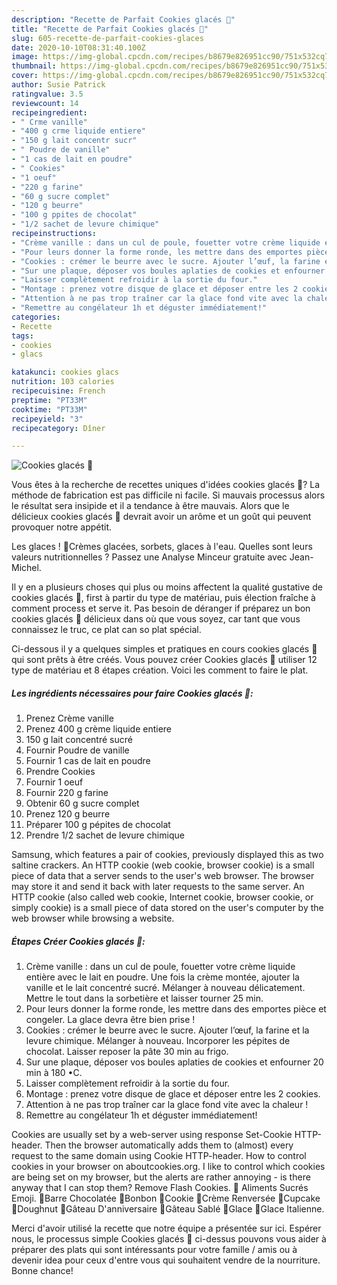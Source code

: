 ```yaml
---
description: "Recette de Parfait Cookies glacés 🍦"
title: "Recette de Parfait Cookies glacés 🍦"
slug: 605-recette-de-parfait-cookies-glaces
date: 2020-10-10T08:31:40.100Z
image: https://img-global.cpcdn.com/recipes/b8679e826951cc90/751x532cq70/cookies-glaces-🍦-photo-principale-de-la-recette.jpg
thumbnail: https://img-global.cpcdn.com/recipes/b8679e826951cc90/751x532cq70/cookies-glaces-🍦-photo-principale-de-la-recette.jpg
cover: https://img-global.cpcdn.com/recipes/b8679e826951cc90/751x532cq70/cookies-glaces-🍦-photo-principale-de-la-recette.jpg
author: Susie Patrick
ratingvalue: 3.5
reviewcount: 14
recipeingredient:
- " Crme vanille"
- "400 g crme liquide entiere"
- "150 g lait concentr sucr"
- " Poudre de vanille"
- "1 cas de lait en poudre"
- " Cookies"
- "1 oeuf"
- "220 g farine"
- "60 g sucre complet"
- "120 g beurre"
- "100 g ppites de chocolat"
- "1/2 sachet de levure chimique"
recipeinstructions:
- "Crème vanille : dans un cul de poule, fouetter votre crème liquide entière avec le lait en poudre. Une fois la crème montée, ajouter la vanille et le lait concentré sucré. Mélanger à nouveau délicatement. Mettre le tout dans la sorbetière et laisser tourner 25 min."
- "Pour leurs donner la forme ronde, les mettre dans des emportes pièce et congeler. La glace devra être bien prise !"
- "Cookies : crémer le beurre avec le sucre. Ajouter l’œuf, la farine et la levure chimique. Mélanger à nouveau. Incorporer les pépites de chocolat. Laisser reposer la pâte 30 min au frigo."
- "Sur une plaque, déposer vos boules aplaties de cookies et enfourner 20 min à 180 •C."
- "Laisser complètement refroidir à la sortie du four."
- "Montage : prenez votre disque de glace et déposer entre les 2 cookies."
- "Attention à ne pas trop traîner car la glace fond vite avec la chaleur !"
- "Remettre au congélateur 1h et déguster immédiatement!"
categories:
- Recette
tags:
- cookies
- glacs

katakunci: cookies glacs 
nutrition: 103 calories
recipecuisine: French
preptime: "PT33M"
cooktime: "PT33M"
recipeyield: "3"
recipecategory: Dîner

---
```



![Cookies glacés 🍦](https://img-global.cpcdn.com/recipes/b8679e826951cc90/751x532cq70/cookies-glaces-🍦-photo-principale-de-la-recette.jpg)

Vous êtes à la recherche de recettes uniques d'idées cookies glacés 🍦? La méthode de fabrication est pas difficile ni facile. Si mauvais processus alors le résultat sera insipide et il a tendance à être mauvais. Alors que le délicieux cookies glacés 🍦 devrait avoir un arôme et un goût qui peuvent provoquer notre appétit.

Les glaces ! 🍦Crèmes glacées, sorbets, glaces à l&#39;eau. Quelles sont leurs valeurs nutritionnelles ? Passez une Analyse Minceur gratuite avec Jean-Michel.

Il y en a plusieurs choses qui plus ou moins affectent la qualité gustative de cookies glacés 🍦, first à partir du type de matériau, puis élection fraîche à comment process et serve it. Pas besoin de déranger if préparez un bon cookies glacés 🍦 délicieux dans où que vous soyez, car tant que vous connaissez le truc, ce plat can so plat spécial.


Ci-dessous il y a quelques simples et pratiques en cours cookies glacés 🍦 qui sont prêts à être créés. Vous pouvez créer Cookies glacés 🍦 utiliser 12 type de matériau et 8 étapes création. Voici les comment to faire le plat.

<!--inarticleads1-->

##### Les ingrédients nécessaires pour faire Cookies glacés 🍦:

1. Prenez  Crème vanille
1. Prenez 400 g crème liquide entiere
1.  150 g lait concentré sucré
1. Fournir  Poudre de vanille
1. Fournir 1 cas de lait en poudre
1. Prendre  Cookies
1. Fournir 1 oeuf
1. Fournir 220 g farine
1. Obtenir 60 g sucre complet
1. Prenez 120 g beurre
1. Préparer 100 g pépites de chocolat
1. Prendre 1/2 sachet de levure chimique


Samsung, which features a pair of cookies, previously displayed this as two saltine crackers. An HTTP cookie (web cookie, browser cookie) is a small piece of data that a server sends to the user&#39;s web browser. The browser may store it and send it back with later requests to the same server. An HTTP cookie (also called web cookie, Internet cookie, browser cookie, or simply cookie) is a small piece of data stored on the user&#39;s computer by the web browser while browsing a website. 

<!--inarticleads2-->

##### Étapes Créer Cookies glacés 🍦:

1. Crème vanille : dans un cul de poule, fouetter votre crème liquide entière avec le lait en poudre. Une fois la crème montée, ajouter la vanille et le lait concentré sucré. Mélanger à nouveau délicatement. Mettre le tout dans la sorbetière et laisser tourner 25 min.
1. Pour leurs donner la forme ronde, les mettre dans des emportes pièce et congeler. La glace devra être bien prise !
1. Cookies : crémer le beurre avec le sucre. Ajouter l’œuf, la farine et la levure chimique. Mélanger à nouveau. Incorporer les pépites de chocolat. Laisser reposer la pâte 30 min au frigo.
1. Sur une plaque, déposer vos boules aplaties de cookies et enfourner 20 min à 180 •C.
1. Laisser complètement refroidir à la sortie du four.
1. Montage : prenez votre disque de glace et déposer entre les 2 cookies.
1. Attention à ne pas trop traîner car la glace fond vite avec la chaleur !
1. Remettre au congélateur 1h et déguster immédiatement!


Cookies are usually set by a web-server using response Set-Cookie HTTP-header. Then the browser automatically adds them to (almost) every request to the same domain using Cookie HTTP-header. How to control cookies in your browser on aboutcookies.org. I like to control which cookies are being set on my browser, but the alerts are rather annoying - is there anyway that I can stop them? Remove Flash Cookies. 🍦 Aliments Sucrés Emoji. 🍫Barre Chocolatée 🍬Bonbon 🍪Cookie 🍮Crème Renversée 🧁Cupcake 🍩Doughnut 🎂Gâteau D&#39;anniversaire 🍰Gâteau Sablé 🍨Glace 🍦Glace Italienne. 


Merci d'avoir utilisé la recette que notre équipe a présentée sur ici. Espérer nous, le processus simple Cookies glacés 🍦 ci-dessus pouvons vous aider à préparer des plats qui sont intéressants pour votre famille / amis ou à devenir idea pour ceux d'entre vous qui souhaitent vendre de la nourriture. Bonne chance!

